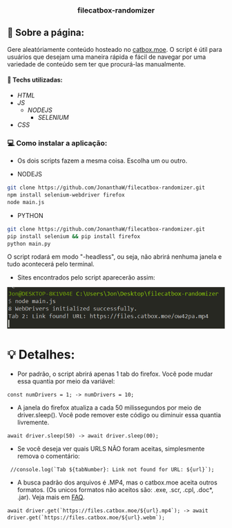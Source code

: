 <h3 align="center">
  filecatbox-randomizer
</h3>

## :rocket: Sobre a página:

Gere aleatóriamente conteúdo hosteado no [catbox.moe](https://catbox.moe/). O script é útil para usuários que desejam uma maneira rápida e fácil de navegar por uma variedade de conteúdo sem ter que procurá-las manualmente.

#### :wrench: Techs utilizadas:
* _HTML_
* _JS_
  * _NODEJS_
    * _SELENIUM_
* _CSS_

### :computer: Como instalar a aplicação:

* Os dois scripts fazem a mesma coisa. Escolha um ou outro.

* NODEJS
```bash
git clone https://github.com/JonanthaW/filecatbox-randomizer.git
npm install selenium-webdriver firefox
node main.js
```
* PYTHON
```bash
git clone https://github.com/JonanthaW/filecatbox-randomizer.git
pip install selenium && pip install firefox
python main.py
```




O script rodará em modo "-headless", ou seja, não abrirá nenhuma janela e tudo acontecerá pelo terminal.

* Sites encontrados pelo script aparecerão assim:
<p align="center">
  <img src="https://github.com/JonanthaW/filecatbox-randomizer/blob/main/assets/capture.PNG">
</p>

# :bulb: Detalhes:

* Por padrão, o script abrirá apenas 1 tab do firefox. Você pode mudar essa quantia por meio da variável:
```
const numDrivers = 1; -> numDrivers = 10;
```

*  A janela do firefox atualiza a cada 50 milissegundos por meio de driver.sleep(). Você pode remover este código ou diminuir essa quantia livremente.
```
await driver.sleep(50) -> await driver.sleep(00);
```

* Se você deseja ver quais URLS NÃO foram aceitas, simplesmente remova o comentário:
```
 //console.log(`Tab ${tabNumber}: Link not found for URL: ${url}`);
```
    
*  A busca padrão dos arquivos é .MP4, mas o catbox.moe aceita outros formatos. (Os unicos formatos não aceitos são: .exe, .scr, .cpl, .doc*, .jar). Veja mais em [FAQ](https://catbox.moe/faq.php).
```
await driver.get(`https://files.catbox.moe/${url}.mp4`); -> await driver.get(`https://files.catbox.moe/${url}.webm`);
```
